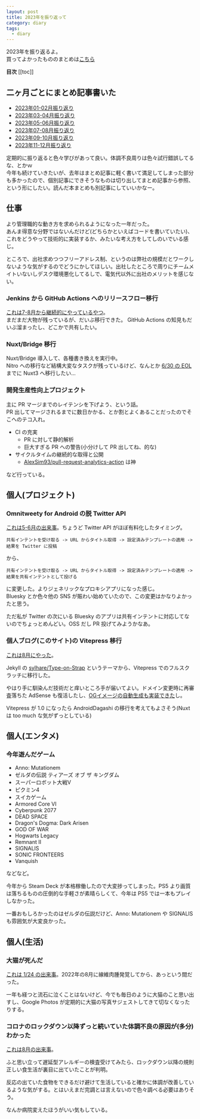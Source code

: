 ```yaml
---
layout: post
title: 2023年を振り返って
category: diary
tags:
  - diary
---
```


2023年を振り返るよ。  
買ってよかったもののまとめは[こちら](/2023/12/24/bestbuy2023/)

**目次**
[[toc]]

## 二ヶ月ごとにまとめ記事書いた

- [2023年01-02月振り返り](/2023/03/10/1to2-wrapup/)
- [2023年03-04月振り返り](/2023/05/03/3to4-wrapup/)
- [2023年05-06月振り返り](/2023/07/15/5to6-wrapup/)
- [2023年07-08月振り返り](/2023/08/27/7to8-wrapup/)
- [2023年09-10月振り返り](/2023/11/07/9to10-wrapup/)
- [2023年11-12月振り返り](/2023/12/28/11to12-wrapup/)

定期的に振り返ると色々学びがあって良い。体調不良周りは色々試行錯誤してるな、とかｗ  
今年も続けていきたいが、去年はまとめ記事に軽く書いて満足してしまった部分も多かったので、個別記事にできそうなものは切り出してまとめ記事から参照、という形にしたい。読んだ本まとめも別記事にしていいかなー。

## 仕事

より管理職的な動き方を求められるようになった一年だった。  
あんま得意な分野ではないんだけど(どちらかといえばコードを書いていたい)、これをどうやって技術的に実装するか、みたいな考え方をしてしのいでいる感じ。

ところで、出社求めつつフリーアドレス制、というのは弊社の規模だとワークしないような気がするのでどうにかしてほしい。出社したところで周りにチームメイトいないしデスク環境悪化してるしで、電気代以外に出社のメリットを感じない。

### Jenkins から GitHub Actions へのリリースフロー移行

[これは7-8月から継続的にやっているやつ](/2023/08/27/7to8-wrapup/)。  
まだまだ大物が残っているが、だいぶ移行できた。 GitHub Actions の知見もだいぶ溜まったし、どこかで共有したい。

### Nuxt/Bridge 移行

Nuxt/Bridge 導入して、各種書き換えを実行中。  
Nitro への移行など結構大変なタスクが残っているけど、なんとか [6/30 の EOL](https://v2.nuxt.com/ja/lts/) までに Nuxt3 へ移行したい…

### 開発生産性向上プロジェクト

主に PR マージまでのレイテンシを下げよう、という話。  
PR 出してマージされるまでに数日かかる、とか割とよくあることだったのでそこへのテコ入れ。

- CI の充実
  - PR に対して静的解析
  - 巨大すぎる PR への警告(小分けして PR 出してね、的な)
- サイクルタイムの継続的な取得と公開
  - [AlexSim93/pull-request-analytics-action](https://github.com/AlexSim93/pull-request-analytics-action) は神

など行っている。

## 個人(プロジェクト)

### Omnitweety for Android の脱 Twitter API

[これは5-6月の出来事](/2023/07/15/5to6-wrapup/#omnitweety-for-android-のリニューアル)。ちょうど Twitter API がほぼ有料化したタイミング。   

```
共有インテントを受け取る -> URL からタイトル取得 -> 設定済みテンプレートの適用 -> 結果を Twitter に投稿
```

から、

```
共有インテントを受け取る -> URL からタイトル取得 -> 設定済みテンプレートの適用 -> 結果を共有インテントとして投げる
```

に変更した。よりジェネリックなプロキシアプリになった感じ。  
Bluesky とか色々他の SNS が賑わい始めていたので、この変更はかなりよかったと思う。

ただ私が Twitter の次にいる Bluesky のアプリは共有インテントに対応してないのでちょっとめんどい。OSS だし PR 投げてみようかなあ。

### 個人ブログ(このサイト)の Vitepress 移行

[これは8月にやった](/2023/08/20/renewed-blog-vitepress/)。

Jekyll の [sylhare/Type-on-Strap](https://github.com/sylhare/Type-on-Strap) というテーマから、Vitepress でのフルスクラッチに移行した。

やはり手に馴染んだ技術だと痒いところ手が届いてよい。ドメイン変更時に再審査落ちた AdSense も復活したし、[OGイメージの自動生成も実装できた](/2023/08/26/vitepress-ogp/)し。

Vitepress が 1.0 になったら AndroidDagashi の移行を考えてもよさそう(Nuxt は too much な気がずっとしている)

## 個人(エンタメ)

### 今年遊んだゲーム

- Anno: Mutationem
- ゼルダの伝説 ティアーズ オブ ザ キングダム
- スーパーロボット大戦V
- ピクミン4
- スイカゲーム
- Armored Core VI
- Cyberpunk 2077
- DEAD SPACE
- Dragon's Dogma: Dark Arisen
- GOD OF WAR
- Hogwarts Legacy
- Remnant II
- SIGNALIS
- SONIC FRONTEERS
- Vanquish

などなど。

今年から Steam Deck が本格稼働したので大変捗ってしまった。PS5 より画質は落ちるものの圧倒的な手軽さが素晴らしくて、今年は PS5 では一本もプレイしなかった。

一番おもしろかったのはゼルダの伝説だけど、Anno: Mutationem や SIGNALIS も雰囲気が大変良かった。

## 個人(生活)

### 大猫が死んだ

[これは 1/24 の出来事](/2023/03/10/1to2-wrapup/#猫が死んだ)。2022年の8月に線維肉腫発覚してから、あっという間だった。

一年も経つと流石に泣くことはないけど、今でも毎日のように大猫のこと思い出すし、Google Photos が定期的に大猫の写真サジェストしてきて切なくなったりする。

### コロナのロックダウン以降ずっと続いていた体調不良の原因が(多分)わかった

[これは8月の出来事](/2023/08/27/7to8-wrapup/#遅延型アレルギーいろいろ出てた)。

ふと思い立って遅延型アレルギーの検査受けてみたら、ロックダウン以降の規則正しい食生活が裏目に出ていたことが判明。

反応の出ていた食物をできるだけ避けて生活していると確かに体調が改善しているような気がする。とはいえまだ完調とは言えないので色々調べる必要はありそう。  

なんか病院変えたほうがいい気もしている。
